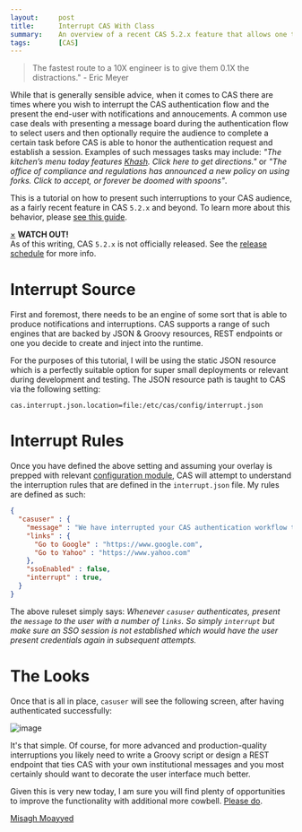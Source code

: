 ```yaml
---
layout:     post
title:      Interrupt CAS With Class
summary:    An overview of a recent CAS 5.2.x feature that allows one to interrupt the authentication flow with notifications and advertisements, dictating CAS should treat the authenticated session with configuration and compassion.
tags:       [CAS]
---
```


> The fastest route to a 10X engineer is to give them 0.1X the distractions." - Eric Meyer

While that is generally sensible advice, when it comes to CAS there are times where you wish to interrupt the CAS authentication flow and the present the end-user with notifications and annoucements. A common use case deals with presenting a message board during the authentication flow to select users and then optionally require the audience to complete a certain task before CAS is able to honor the authentication request and establish a session. Examples of such messages tasks may include: _"The kitchen’s menu today features <a href="https://www.wikiwand.com/en/Khash_(dish)">Khash</a>. Click here to get directions."_ or _"The office of compliance and regulations has announced a new policy on using forks. Click to accept, or forever be doomed with spoons"_.

This is a tutorial on how to present such interruptions to your CAS audience, as a fairly recent feature in CAS `5.2.x` and beyond. To learn more about this behavior, please [see this guide](https://apereo.github.io/cas/development/installation/Webflow-Customization-Interrupt.html).

<div class="alert alert-info">
  <a href="#" class="close" data-dismiss="alert" aria-label="close">&times;</a>
  <strong>WATCH OUT!</strong><br/>As of this writing, CAS <code>5.2.x</code> is not officially released. See the <a href="https://github.com/apereo/cas/milestones">release schedule</a> for more info.
</div>

# Interrupt Source

First and foremost, there needs to be an engine of some sort that is able to produce notifications and interruptions. CAS supports a range of such engines that are backed by JSON & Groovy resources, REST endpoints or one you decide to create and inject into the runtime. 

For the purposes of this tutorial, I will be using the static JSON resource which is a perfectly suitable option for super small deployments or relevant during development and testing. The JSON resource path is taught to CAS via the following setting:

```properties
cas.interrupt.json.location=file:/etc/cas/config/interrupt.json
```

# Interrupt Rules

Once you have defined the above setting and assuming your overlay is prepped with relevant [configuration module](https://apereo.github.io/cas/development/installation/Webflow-Customization-Interrupt.html), CAS will attempt to understand the interruption rules that are defined in the `interrupt.json` file. My rules are defined as such:

```json
{
  "casuser" : {
    "message" : "We have interrupted your CAS authentication workflow to bring you the following information. Select one of the links below to go somewhere and do something fun and then come back to continue with <strong>CAS</strong>.",
    "links" : {
      "Go to Google" : "https://www.google.com",
      "Go to Yahoo" : "https://www.yahoo.com"
    },
    "ssoEnabled" : false,
    "interrupt" : true,
  }
}
```

The above ruleset simply says: _Whenever <code>casuser</code> authenticates, present the `message` to the user with a number of `links`. So simply `interrupt` but make sure an SSO session is not established which would have the user present credentials again in subsequent attempts._

# The Looks

Once that is all in place, `casuser` will see the following screen, after having authenticated successfully:

![image](https://user-images.githubusercontent.com/1205228/29816821-eb5a597a-8cca-11e7-8ee8-f5433b01f90d.png)

It's that simple. Of course, for more advanced and production-quality interruptions you likely need to write a Groovy script or design a REST endpoint that ties CAS with your own institutional messages and you most certainly should want to decorate the user interface much better.

Given this is very new today, I am sure you will find plenty of opportunities to improve the functionality with additional more cowbell. [Please do](https://apereo.github.io/cas/developer/Contributor-Guidelines.html).

[Misagh Moayyed](https://twitter.com/misagh84)